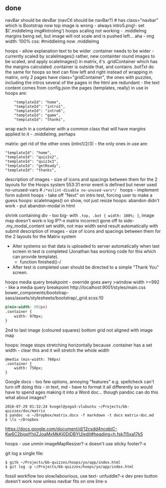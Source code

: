 ## done

navBar should be devBar (navCtl should be navBar?) # has class="navbar" which is Bootstrap
now top image is wrong - always intro5.png!- set $('.middleImg img#introImg')
hoops scaling not working - .middleImg margins being set, but image will not scale and is pushed left...
aha - img width: 100% css: #middleImg now .middleImg

hoops - allow explanation text to be wider
  .container needs to be wider - currently scaled by scaleImages()
rather, new containter round images to be scaled, and apply scaleImages()
in matrix, it's .gridContainer which has the margins calculated
.container is outside that, and contains .botTxt
do the same for hoops so text can flow left and right instead of wrapping
in matrix, only 2 pages have class="gridContainer", the ones with puzzles, including the intros
several of the pages in the html are redundant - the text content comes from config.json
the pages (templates, really) in use in hoops are:

        "templateId": "home",
        "templateId": "intro1",
        "templateId": "intro6",
        "templateId": "game",
        "templateId": "thanks",

wrap each in a container with a common class that will have margins applied to it - .middleImg, perhaps

matrix: get rid of the other ones (intro1/2/3) - the only ones in use are:

    "templateId": "home",
    "templateId": "quiz2x2",
    "templateId": "quiz3x3",
    "templateId": "getReady",
    "templateId": "thanks",

description of images - size of icons and spacings between them for the 2 layouts for the Hoops system
553:31  error  event is defined but never used  no-unused-vars # `/*eslint-disable no-unused-vars*/ `
hoops - implement form submit
hoops - take off "Next" on intro test, forcing user to make a guess
hoops: scaleImages() on show, not just resize
hoops: abandon didn't work - put abandon-modal in html

shrink containing div - too big-
with `.top, .bot { width: 100%; }`, image map doesn't work-x
log IP?-x
matrix incorrect gone off to side- .my_modal_content set width, not max width
send result automatically with submit
description of images - size of icons and spacings between them for the 2 layouts for the Matrix system

* Alter systems so that data is uploaded to server automatically when last screen in test is completed (Jonathan has working code for this which can provide template).  
    - function finished()-/
* After test is completed user should be directed to a simple "Thank You" screen.


hoops media query breakpoint - override
goes awry >window width >=992 - like a media query breakpoint
http://localhost:9001/styles/main.css
bower_components/bootstrap-sass/assets/stylesheets/bootstrap/_grid.scss:10
```css
@(min-width: 992px)
.container {
    width: 970px;
}
```

2nd to last image (coloured squares) bottom grid not aligned with image map

hoops: image stops stretching horizontally because .container has a set width - clear this and it will stretch the whole width

    @media (min-width: 768px)
    .container {
        width: 750px;
    }

Google docs - too few options, annoying "features" e.g. spellcheck can't turn off
doing this - in text, md - have to format it all differently so would have to spend ages making it into a Word doc...
though pandoc can do this
what about images?

    2016-07-29 01:32:24 kvogel@yoga3-vlubuntu ~/Projects/bb-quizzes/doc/matrix
    $ pandoc -o ~/Dropbox/matrix.docx -f markdown -t docx matrix-doc.md
    $ \ls ~/Dropbox

https://docs.google.com/document/d/12csdd4ncqbiC-Kw6C2bjopYhiiZJoaMxMkKj0DiDBYU/edit#heading=h.fsk7l5xa17k5











hoops - use unmin imageMapResizer?-x doesn't use 
sticky footer?-x

git log a single file:

    $ gitk ~/Projects/bb-quizzes/hoops/yo/app/index.html
    $ git log -p ~/Projects/bb-quizzes/hoops/yo/app/index.html

fossil workflow too slow/labourious, use text-
unfuddle?-x
dev prev button doesn't work now unless navbar fits on one line-x